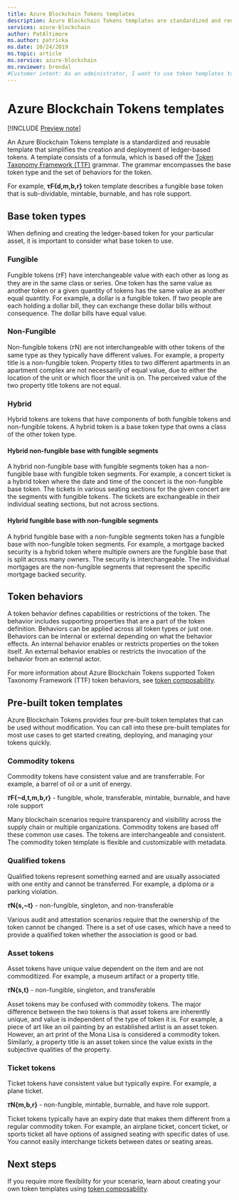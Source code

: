 ```yaml
---
title: Azure Blockchain Tokens templates
description: Azure Blockchain Tokens templates are standardized and reusable templates that simplify the creation and deployment of ledger-based tokens.
services: azure-blockchain
author: PatAltimore
ms.author: patricka
ms.date: 10/24/2019
ms.topic: article
ms.service: azure-blockchain
ms.reviewer: brendal
#Customer intent: As an administrator, I want to use token templates to define tokens for my blockchain solution.
---
```


# Azure Blockchain Tokens templates

[!INCLUDE [Preview note](./includes/preview.md)]

An Azure Blockchain Tokens template is a standardized and reusable template that simplifies the creation and deployment of ledger-based tokens. A template consists of a formula, which is based off the [Token Taxonomy Framework (TTF)](overview.md#token-taxonomy-framework) grammar. The grammar encompasses the base token type and the set of behaviors for the token.  

For example, **τϜ{d,m,b,r}** token template describes a fungible base token that is sub-dividable, mintable, burnable, and has role support.
  
## Base token types

When defining and creating the ledger-based token for your particular asset, it is important to consider what base token to use.

### Fungible

Fungible tokens (𝜏F) have interchangeable value with each other as long as they are in the same class or series. One token has the same value as another token or a given quantity of tokens has the same value as another equal quantity. For example, a dollar is a fungible token. If two people are each holding a dollar bill, they can exchange these dollar bills without consequence. The dollar bills have equal value. 

### Non-Fungible

Non-fungible tokens (𝜏N) are not interchangeable with other tokens of the same type as they typically have different values. For example, a property title is a non-fungible token. Property titles to two different apartments in an apartment complex are not necessarily of equal value, due to either the location of the unit or which floor the unit is on. The perceived value of the two property title tokens are not equal.

### Hybrid

Hybrid tokens are tokens that have components of both fungible tokens and non-fungible tokens. A hybrid token is a base token type that owns a class of the other token type.

#### Hybrid non-fungible base with fungible segments

A hybrid non-fungible base with fungible segments token has a non-fungible base with fungible token segments.
For example, a concert ticket is a hybrid token where the date and time of the concert is the non-fungible base token. The tickets in various seating sections for the given concert are the segments with fungible tokens. The tickets are exchangeable in their individual seating sections, but not across sections.

#### Hybrid fungible base with non-fungible segments

A hybrid fungible base with a non-fungible segments token has a fungible base with non-fungible token segments. For example, a mortgage backed security is a hybrid token where multiple owners are the fungible base that is split across many owners. The security is interchangeable. The individual mortgages are the non-fungible segments that represent the specific mortgage backed security.

## Token behaviors

A token behavior defines capabilities or restrictions of the token. The behavior includes supporting properties that are a part of the token definition. Behaviors can be applied across all token types or just one. Behaviors can be internal or external depending on what the behavior effects. An internal behavior enables or restricts properties on the token itself. An external behavior enables or restricts the invocation of the behavior from an external actor.

For more information about Azure Blockchain Tokens supported Token Taxonomy Framework (TTF) token behaviors, see [token composability](composability.md).

## Pre-built token templates

Azure Blockchain Tokens provides four pre-built token templates that can be used without modification. You can call into these pre-built templates for most use cases to get started creating, deploying, and managing your tokens quickly.

### Commodity tokens

Commodity tokens have consistent value and are transferrable. For example, a barrel of oil or a unit of energy.

**𝜏F{~d,t,m,b,r}** - fungible, whole, transferable, mintable, burnable, and have role support

Many blockchain scenarios require transparency and visibility across the supply chain or multiple organizations. Commodity tokens are based off these common use cases. The tokens are interchangeable and consistent. The commodity token template is flexible and customizable with metadata.

### Qualified tokens

Qualified tokens represent something earned and are usually associated with one entity and cannot be transferred. For example, a diploma or a parking violation.

**𝜏N{s,~t}** - non-fungible, singleton, and non-transferable

Various audit and attestation scenarios require that the ownership of the token cannot be changed. There is a set of use cases, which have a need to provide a qualified token whether the association is good or bad.

### Asset tokens

Asset tokens have unique value dependent on the item and are not commoditized. For example, a museum artifact or a property title.

**𝜏N{s,t}** - non-fungible, singleton, and transferable

Asset tokens may be confused with commodity tokens. The major difference between the two tokens is that asset tokens are inherently unique, and value is independent of the type of token it is. For example, a piece of art like an oil painting by an established artist is an asset token. However, an art print of the Mona Lisa is considered a commodity token. Similarly, a property title is an asset token since the value exists in the subjective qualities of the property.

### Ticket tokens

Ticket tokens have consistent value but typically expire. For example, a plane ticket.

**𝜏N{m,b,r}** - non-fungible, mintable, burnable, and have role support.

Ticket tokens typically have an expiry date that makes them different from a regular commodity token. For example, an airplane ticket, concert ticket, or sports ticket all have options of assigned seating with specific dates of use. You cannot easily interchange tickets between dates or seating areas.

## Next steps

If you require more flexibility for your scenario, learn about creating your own token templates using [token composability](composability.md).
